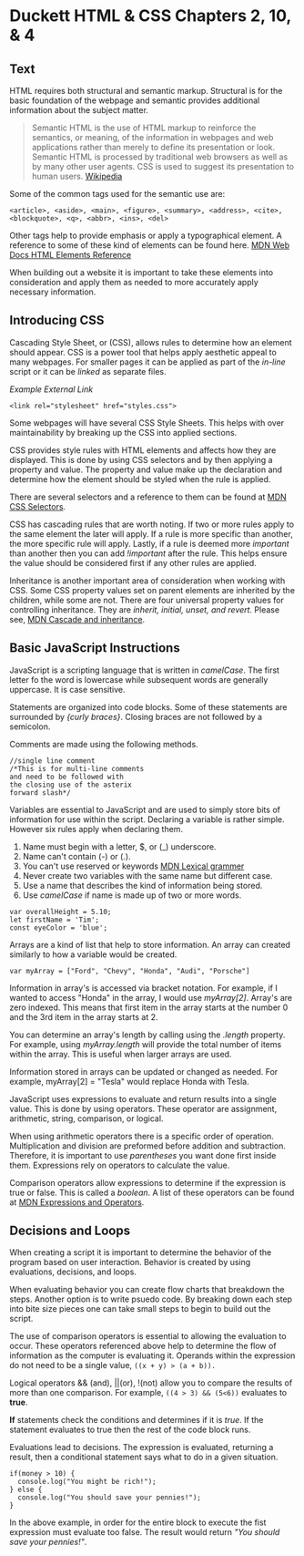 # Duckett HTML & CSS Chapters 2, 10, & 4

## Text
HTML requires both structural and semantic markup. Structural is for the basic foundation of the webpage and semantic provides additional information about the subject matter.

>Semantic HTML is the use of HTML markup to reinforce the semantics, or meaning, of the information in webpages and web applications rather than merely to define its presentation or look. Semantic HTML is processed by traditional web browsers as well as by many other user agents. CSS is used to suggest its presentation to human users.
[Wikipedia](https://en.wikipedia.org/wiki/Semantic_HTML)

Some of the common tags used for the semantic use are:

```
<article>, <aside>, <main>, <figure>, <summary>, <address>, <cite>, <blockquote>, <q>, <abbr>, <ins>, <del>
```

Other tags help to provide emphasis or apply a typographical element. A reference to some of these kind of elements can be found here. [MDN Web Docs HTML Elements Reference](https://developer.mozilla.org/en-US/docs/Web/HTML/Element)

When building out a website it is important to take these elements into consideration and apply them as needed to more accurately apply necessary information.
 
## Introducing CSS
Cascading Style Sheet, or (CSS), allows rules to determine how an element should appear. CSS is a power tool that helps apply aesthetic appeal to many webpages. For smaller pages it can be applied as part of the _in-line_ script or it can be _linked_ as separate files.

_Example External Link_

```
<link rel="stylesheet" href="styles.css">
```
Some webpages will have several CSS Style Sheets. This helps with over maintainability by breaking up the CSS into applied sections.

CSS provides style rules with HTML elements and affects how they are displayed. This is done by using CSS selectors and by then applying a property and value. The property and value make up the declaration and determine how the element should be styled when the rule is applied.

There are several selectors and a reference to them can be found at [MDN CSS Selectors](https://developer.mozilla.org/en-US/docs/Web/CSS/CSS_Selectors).

CSS has cascading rules that are worth noting. If two or more rules apply to the same element the later will apply. If a rule is more specific than another, the more specific rule will apply. Lastly, if a rule is deemed more _important_ than another then you can add *!important* after the rule. This helps ensure the value should be considered first if any other rules are applied.

Inheritance is another important area of consideration when working with CSS. Some CSS property values set on parent elements are inherited by the children, while some are not. There are  four universal property values for controlling inheritance. They are *inherit, initial, unset, and revert.* Please see, [MDN Cascade and inheritance](https://developer.mozilla.org/en-US/docs/Learn/CSS/Building_blocks/Cascade_and_inheritance).

## Basic JavaScript Instructions
JavaScript is a scripting language that is written in *camelCase*. The first letter fo the word is lowercase while subsequent words are generally uppercase. It is case sensitive.

Statements are organized into code blocks. Some of these statements are surrounded by *{curly braces}*. Closing braces are not followed by a semicolon.

Comments are made using the following methods.
```
//single line comment
/*This is for multi-line comments
and need to be followed with 
the closing use of the asterix
forward slash*/
```

Variables are essential to JavaScript and are used to simply store bits of information for use within the script. Declaring a variable is rather simple. However six rules apply when declaring them.

1. Name must begin with a letter, $, or (_) underscore.
2. Name can't contain (-) or (.).
3. You can't use reserved or keywords [MDN Lexical grammer](https://developer.mozilla.org/en-US/docs/Web/JavaScript/Reference/Lexical_grammar)
4. Never create two variables with the same name but different case.
5. Use a name that describes the kind of information being stored.
6. Use *camelCase* if name is made up of two or more words.

```
var overallHeight = 5.10;
let firstName = 'Tim';
const eyeColor = 'blue';
```
Arrays are a kind of list that help to store information. An array can created similarly to how a variable would be created.

```
var myArray = ["Ford", "Chevy", "Honda", "Audi", "Porsche"]
```
Information in array's is accessed via bracket notation. For example, if I wanted to access "Honda" in the array, I would use *myArray[2]*. Array's are zero indexed. This means that first item in the array starts at the number 0 and the 3rd item in the array starts at 2.

You can determine an array's length by calling using the *.length* property. For example, using *myArray.length* will provide the total number of items within the array. This is useful when larger arrays are used.

Information stored in arrays can be updated or changed as needed. For example, myArray[2] = "Tesla" would replace Honda with Tesla.

JavaScript uses expressions to evaluate and return results into a single value. This is done by using operators. These operator are assignment, arithmetic, string, comparison, or logical.

When using arithmetic operators there is a specific order of operation. Multiplication and division are preformed before addition and subtraction. Therefore, it is important to use *parentheses* you want done first inside them. Expressions rely on operators to calculate the value.

Comparison operators allow expressions to determine if the expression is true or false. This is called a *boolean*. A list of these operators can be found at [MDN Expressions and Operators](https://developer.mozilla.org/en-US/docs/Web/JavaScript/Guide/Expressions_and_Operators#comparison_operators).


## Decisions and Loops
When creating a script it is  important to determine the behavior of the program based on user interaction. Behavior is created by using evaluations, decisions, and loops.

When evaluating behavior you can create flow charts that breakdown the steps. Another option is to write psuedo code. By breaking down each step into bite size pieces one can take small steps to begin to build out the script.

The use of comparison operators is essential to allowing the evaluation to occur. These operators referenced above help to determine the flow of information as the computer is evaluating it. Operands within the expression do not need to be a single value, ```((x + y) > (a + b)).```

Logical operators && (and), ||(or), !(not) allow you to compare the results of more than one comparison. For example, ```((4 > 3) && (5<6))``` evaluates to **true**.

**If** statements check the conditions and determines if it is *true*. If the statement evaluates to true then the rest of the code block runs.

Evaluations lead to decisions. The expression is evaluated, returning a result, then a conditional statement says what to do in a given situation.

```
if(money > 10) {
  console.log("You might be rich!");
} else {
  console.log("You should save your pennies!");
}

```

In the above example, in order for the entire block to execute the fist expression must evaluate too false. The result would return *"You should save your pennies!"*.